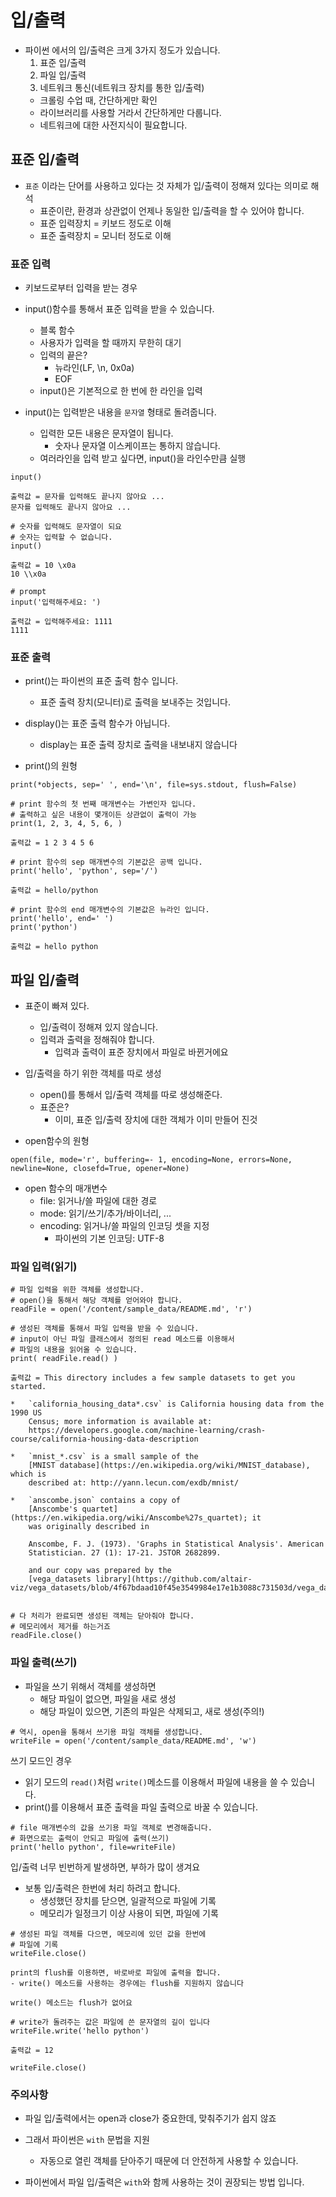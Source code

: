 # 입/출력
- 파이썬 에서의 입/출력은 크게 3가지 정도가 있습니다. 
  1. 표준 입/출력
  2. 파일 입/출력
  3. 네트워크 통신(네트워크 장치를 통한 입/출력)
    - 크롤링 수업 때, 간단하게만 확인
    - 라이브러리를 사용할 거라서 간단하게만 다룹니다.
    - 네트워크에 대한 사전지식이 필요합니다.

## 표준 입/출력
- `표준` 이라는 단어를 사용하고 있다는 것 자체가 입/출력이 정해져 있다는 의미로 해석
  - 표준이란, 환경과 상관없이 언제나 동일한 입/출력을 할 수 있어야 합니다. 
  - 표준 입력장치 = 키보드 정도로 이해
  - 표준 출력장치 = 모니터 정도로 이해

### 표준 입력
- 키보드로부터 입력을 받는 경우
- input()함수를 통해서 표준 입력을 받을 수 있습니다.
  - 블록 함수
  - 사용자가 입력을 할 때까지 무한히 대기
  - 입력의 끝은? 
    - 뉴라인(LF, \n, 0x0a)
    - EOF
  - input()은 기본적으로 한 번에 한 라인을 입력

- input()는 입력받은 내용을 `문자열` 형태로 돌려줍니다. 
  - 입력한 모든 내용은 문자열이 됩니다. 
    - 숫자나 문자열 이스케이프는 통하지 않습니다. 
  - 여러라인을 입력 받고 싶다면, input()을 라인수만큼 실행
```
input()

출력값 = 문자를 입력해도 끝나지 않아요 ... 
문자를 입력해도 끝나지 않아요 ...

# 숫자를 입력해도 문자열이 되요 
# 숫자는 입력할 수 없습니다. 
input()

출력값 = 10 \x0a
10 \\x0a

# prompt
input('입력해주세요: ')

출력값 = 입력해주세요: 1111
1111

```
### 표준 출력
- print()는 파이썬의 표준 출력 함수 입니다.
  - 표준 출력 장치(모니터)로 출력을 보내주는 것입니다. 
- display()는 표준 출력 함수가 아닙니다.
  - display는 표준 출력 장치로 출력을 내보내지 않습니다

- print()의 원형
```
print(*objects, sep=' ', end='\n', file=sys.stdout, flush=False)
```

```
# print 함수의 첫 번째 매개변수는 가변인자 입니다.
# 출력하고 싶은 내용이 몇개이든 상관없이 출력이 가능
print(1, 2, 3, 4, 5, 6, )

출력값 = 1 2 3 4 5 6

# print 함수의 sep 매개변수의 기본값은 공백 입니다. 
print('hello', 'python', sep='/')

출력값 = hello/python

# print 함수의 end 매개변수의 기본값은 뉴라인 입니다. 
print('hello', end=' ')
print('python')

출력값 = hello python

```
## 파일 입/출력
- 표준이 빠져 있다. 
  - 입/출력이 정해져 있지 않습니다. 
  - 입력과 출력을 정해줘야 합니다. 
    - 입력과 출력이 표준 장치에서 파일로 바뀐거에요

- 입/출력을 하기 위한 객체를 따로 생성
  - open()를 통해서 입/출력 객체를 따로 생성해준다.
  - 표준은? 
    - 이미, 표준 입/출력 장치에 대한 객체가 이미 만들어 진것 

- open함수의 원형
```
open(file, mode='r', buffering=- 1, encoding=None, errors=None, newline=None, closefd=True, opener=None)
```

- open 함수의 매개변수
  - file: 읽거나/쓸 파일에 대한 경로
  - mode: 읽기/쓰기/추가/바이너리, ... 
  - encoding: 읽거나/쓸 파일의 인코딩 셋을 지정
    - 파이썬의 기본 인코딩: UTF-8


### 파일 입력(읽기)
```
# 파일 입력을 위한 객체를 생성합니다.
# open()을 통해서 해당 객체를 얻어와야 합니다. 
readFile = open('/content/sample_data/README.md', 'r') 

# 생성된 객체를 통해서 파일 입력을 받을 수 있습니다. 
# input이 아닌 파일 클래스에서 정의된 read 메소드를 이용해서
# 파일의 내용을 읽어올 수 있습니다. 
print( readFile.read() )

출력값 = This directory includes a few sample datasets to get you started.

*   `california_housing_data*.csv` is California housing data from the 1990 US
    Census; more information is available at:
    https://developers.google.com/machine-learning/crash-course/california-housing-data-description

*   `mnist_*.csv` is a small sample of the
    [MNIST database](https://en.wikipedia.org/wiki/MNIST_database), which is
    described at: http://yann.lecun.com/exdb/mnist/

*   `anscombe.json` contains a copy of
    [Anscombe's quartet](https://en.wikipedia.org/wiki/Anscombe%27s_quartet); it
    was originally described in

    Anscombe, F. J. (1973). 'Graphs in Statistical Analysis'. American
    Statistician. 27 (1): 17-21. JSTOR 2682899.

    and our copy was prepared by the
    [vega_datasets library](https://github.com/altair-viz/vega_datasets/blob/4f67bdaad10f45e3549984e17e1b3088c731503d/vega_datasets/_data/anscombe.json).


# 다 처리가 완료되면 생성된 객체는 닫아줘야 합니다. 
# 메모리에서 제거를 하는거죠
readFile.close()
```
### 파일 출력(쓰기)
- 파일을 쓰기 위해서 객체를 생성하면
  - 해당 파일이 없으면, 파일을 새로 생성
  - 해당 파일이 있으면, 기존의 파일은 삭제되고, 새로 생성(주의!)
```
# 역시, open을 통해서 쓰기용 파일 객체를 생성합니다. 
writeFile = open('/content/sample_data/README.md', 'w')
```
쓰기 모드인 경우 
- 읽기 모드의 `read()`처럼 `write()`메소드를 이용해서 파일에 내용을 쓸 수 있습니다. 
- print()를 이용해서 표준 출력을 파일 출력으로 바꿀 수 있습니다. 
```
# file 매개변수의 값을 쓰기용 파일 객체로 변경해줍니다. 
# 화면으로는 출력이 안되고 파일에 출력(쓰기)
print('hello python', file=writeFile)

```
입/출력 너무 빈번하게 발생하면, 부하가 많이 생겨요
- 보통 입/출력은 한번에 처리 하려고 합니다. 
  - 생성했던 장치를 닫으면, 일괄적으로 파일에 기록
  - 메모리가 일정크기 이상 사용이 되면, 파일에 기록
```
# 생성된 파일 객체를 다으면, 메모리에 있던 값을 한번에 
# 파일에 기록
writeFile.close()

print의 flush를 이용하면, 바로바로 파일에 출력을 합니다. 
- write() 메소드를 사용하는 경우에는 flush를 지원하지 않습니다  

write() 메소드는 flush가 없어요

# write가 돌려주는 값은 파일에 쓴 문자열의 길이 입니다
writeFile.write('hello python')

출력값 = 12 

writeFile.close()
```
### 주의사항
- 파일 입/출력에서는 open과 close가 중요한데, 맞춰주기가 쉽지 않죠
- 그래서 파이썬은 `with` 문법을 지원
  - 자동으로 열린 객체를 닫아주기 때문에 더 안전하게 사용할 수 있습니다. 

- 파이썬에서 파일 입/출력은 `with`와 함께 사용하는 것이 권장되는 방법 입니다. 

